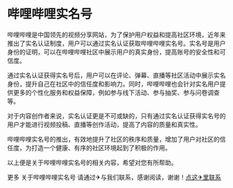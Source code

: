 # 哔哩哔哩实名号

哔哩哔哩是中国领先的视频分享网站，为了保护用户权益和提高社区环境，近年来推出了实名认证制度，用户可以通过实名认证获取哔哩哔哩实名号。实名号是用户身份的证明，可以在哔哩哔哩社区中展示用户的真实身份，提高账号的安全性和可信度。

通过实名认证获得实名号后，用户可以在评论、弹幕、直播等社区活动中展示实名身份，提升自己在社区中的信任度和影响力。同时，哔哩哔哩也会针对实名用户提供更多的个性化服务和权益保障，例如参与线下活动、参与抽奖、参与问卷调查等。

对于内容创作者来说，实名认证更是不可或缺的，只有通过实名认证获得实名号的用户才能进行视频投稿、直播等创作活动，提高了内容的质量和真实性。

哔哩哔哩实名号的推出，有效地提升了社区的秩序和质量，增加了用户对社区的信任度，为打造一个健康、有序的社区环境起到了积极的作用。

以上便是关于哔哩哔哩实名号的相关内容，希望对您有所帮助。

更多 关于哔哩哔哩实名号 请通过✈与我们联系，感谢阅读，谢谢！[点这✈里联系](https://sms.k02.cc)